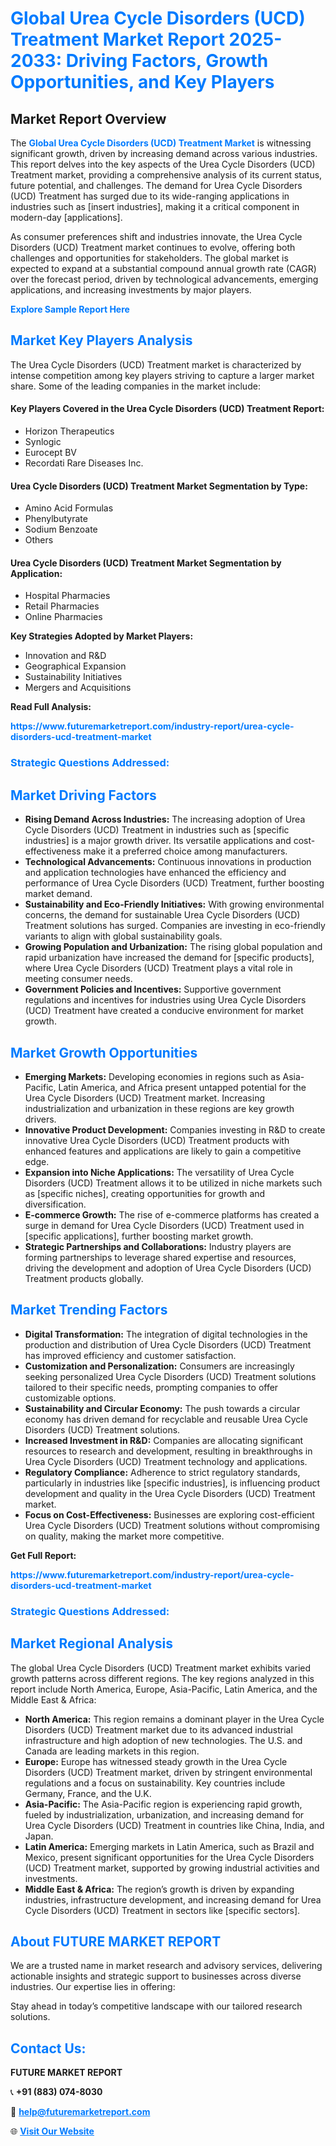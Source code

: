 <h1 style="color: #007BFF;">Global Urea Cycle Disorders (UCD) Treatment Market Report 2025-2033: Driving Factors, Growth Opportunities, and Key Players</h1>

<section id="overview">
<h2>Market Report Overview</h2>
<p>The <a href="https://www.futuremarketreport.com/industry-report/urea-cycle-disorders-ucd-treatment-market" style="color: #007BFF; text-decoration: none;"><strong>Global Urea Cycle Disorders (UCD) Treatment Market</strong></a> is witnessing significant growth, driven by increasing demand across various industries. This report delves into the key aspects of the Urea Cycle Disorders (UCD) Treatment market, providing a comprehensive analysis of its current status, future potential, and challenges. The demand for Urea Cycle Disorders (UCD) Treatment has surged due to its wide-ranging applications in industries such as [insert industries], making it a critical component in modern-day [applications].</p>
<p>As consumer preferences shift and industries innovate, the Urea Cycle Disorders (UCD) Treatment market continues to evolve, offering both challenges and opportunities for stakeholders. The global market is expected to expand at a substantial compound annual growth rate (CAGR) over the forecast period, driven by technological advancements, emerging applications, and increasing investments by major players.</p>
</section>

<section id="overview">
<p><a href="https://www.futuremarketreport.com/request-sample/reportId=78067" style="color: #007BFF; text-decoration: none;"><strong>Explore Sample Report Here</strong></a></p>
</section>

<section id="key-players">
<h2 style="color: #007BFF;">Market Key Players Analysis</h2>
<p>The Urea Cycle Disorders (UCD) Treatment market is characterized by intense competition among key players striving to capture a larger market share. Some of the leading companies in the market include:</p>
<h4>Key Players Covered in the Urea Cycle Disorders (UCD) Treatment Report:</h4>
<ul><li>Horizon Therapeutics</li><li>Synlogic</li><li>Eurocept BV</li><li>Recordati Rare Diseases Inc.</li></ul>
<h4>Urea Cycle Disorders (UCD) Treatment Market Segmentation by Type:</h4>
<ul><li>Amino Acid Formulas</li><li>Phenylbutyrate</li><li>Sodium Benzoate</li><li>Others</li></ul>

<h4>Urea Cycle Disorders (UCD) Treatment Market Segmentation by Application:</h4>
<ul><li>Hospital Pharmacies</li><li>Retail Pharmacies</li><li>Online Pharmacies</li></ul>
<p><strong>Key Strategies Adopted by Market Players:</strong></p>
<ul>
<li>Innovation and R&D</li>
<li>Geographical Expansion</li>
<li>Sustainability Initiatives</li>
<li>Mergers and Acquisitions</li>
</ul>
</section>

<section>
<p><strong>Read Full Analysis: </strong></p><a href="https://www.futuremarketreport.com/industry-report/urea-cycle-disorders-ucd-treatment-market" style="color: #007BFF; text-decoration: none;"><strong>https://www.futuremarketreport.com/industry-report/urea-cycle-disorders-ucd-treatment-market</strong></a>
<h3 style="color: #007BFF;">Strategic Questions Addressed:</h3>
</section>

<section id="driving-factors">
<h2 style="color: #007BFF;">Market Driving Factors</h2>
<ul>
<li><strong>Rising Demand Across Industries:</strong> The increasing adoption of Urea Cycle Disorders (UCD) Treatment in industries such as [specific industries] is a major growth driver. Its versatile applications and cost-effectiveness make it a preferred choice among manufacturers.</li>
<li><strong>Technological Advancements:</strong> Continuous innovations in production and application technologies have enhanced the efficiency and performance of Urea Cycle Disorders (UCD) Treatment, further boosting market demand.</li>
<li><strong>Sustainability and Eco-Friendly Initiatives:</strong> With growing environmental concerns, the demand for sustainable Urea Cycle Disorders (UCD) Treatment solutions has surged. Companies are investing in eco-friendly variants to align with global sustainability goals.</li>
<li><strong>Growing Population and Urbanization:</strong> The rising global population and rapid urbanization have increased the demand for [specific products], where Urea Cycle Disorders (UCD) Treatment plays a vital role in meeting consumer needs.</li>
<li><strong>Government Policies and Incentives:</strong> Supportive government regulations and incentives for industries using Urea Cycle Disorders (UCD) Treatment have created a conducive environment for market growth.</li>
</ul>
</section>

<section id="growth-opportunities">
<h2 style="color: #007BFF;">Market Growth Opportunities</h2>
<ul>
<li><strong>Emerging Markets:</strong> Developing economies in regions such as Asia-Pacific, Latin America, and Africa present untapped potential for the Urea Cycle Disorders (UCD) Treatment market. Increasing industrialization and urbanization in these regions are key growth drivers.</li>
<li><strong>Innovative Product Development:</strong> Companies investing in R&D to create innovative Urea Cycle Disorders (UCD) Treatment products with enhanced features and applications are likely to gain a competitive edge.</li>
<li><strong>Expansion into Niche Applications:</strong> The versatility of Urea Cycle Disorders (UCD) Treatment allows it to be utilized in niche markets such as [specific niches], creating opportunities for growth and diversification.</li>
<li><strong>E-commerce Growth:</strong> The rise of e-commerce platforms has created a surge in demand for Urea Cycle Disorders (UCD) Treatment used in [specific applications], further boosting market growth.</li>
<li><strong>Strategic Partnerships and Collaborations:</strong> Industry players are forming partnerships to leverage shared expertise and resources, driving the development and adoption of Urea Cycle Disorders (UCD) Treatment products globally.</li>
</ul>
</section>

<section id="trending-factors">
<h2 style="color: #007BFF;">Market Trending Factors</h2>
<ul>
<li><strong>Digital Transformation:</strong> The integration of digital technologies in the production and distribution of Urea Cycle Disorders (UCD) Treatment has improved efficiency and customer satisfaction.</li>
<li><strong>Customization and Personalization:</strong> Consumers are increasingly seeking personalized Urea Cycle Disorders (UCD) Treatment solutions tailored to their specific needs, prompting companies to offer customizable options.</li>
<li><strong>Sustainability and Circular Economy:</strong> The push towards a circular economy has driven demand for recyclable and reusable Urea Cycle Disorders (UCD) Treatment solutions.</li>
<li><strong>Increased Investment in R&D:</strong> Companies are allocating significant resources to research and development, resulting in breakthroughs in Urea Cycle Disorders (UCD) Treatment technology and applications.</li>
<li><strong>Regulatory Compliance:</strong> Adherence to strict regulatory standards, particularly in industries like [specific industries], is influencing product development and quality in the Urea Cycle Disorders (UCD) Treatment market.</li>
<li><strong>Focus on Cost-Effectiveness:</strong> Businesses are exploring cost-efficient Urea Cycle Disorders (UCD) Treatment solutions without compromising on quality, making the market more competitive.</li>
</ul>
</section>

<section>
<p><strong>Get Full Report: </strong></p><a href="https://www.futuremarketreport.com/industry-report/urea-cycle-disorders-ucd-treatment-market" style="color: #007BFF; text-decoration: none;"><strong>https://www.futuremarketreport.com/industry-report/urea-cycle-disorders-ucd-treatment-market</strong></a>
<h3 style="color: #007BFF;">Strategic Questions Addressed:</h3>
</section>


<section id="regional-analysis">
<h2 style="color: #007BFF;">Market Regional Analysis</h2>
<p>The global Urea Cycle Disorders (UCD) Treatment market exhibits varied growth patterns across different regions. The key regions analyzed in this report include North America, Europe, Asia-Pacific, Latin America, and the Middle East & Africa:</p>
<ul>
<li><strong>North America:</strong> This region remains a dominant player in the Urea Cycle Disorders (UCD) Treatment market due to its advanced industrial infrastructure and high adoption of new technologies. The U.S. and Canada are leading markets in this region.</li>
<li><strong>Europe:</strong> Europe has witnessed steady growth in the Urea Cycle Disorders (UCD) Treatment market, driven by stringent environmental regulations and a focus on sustainability. Key countries include Germany, France, and the U.K.</li>
<li><strong>Asia-Pacific:</strong> The Asia-Pacific region is experiencing rapid growth, fueled by industrialization, urbanization, and increasing demand for Urea Cycle Disorders (UCD) Treatment in countries like China, India, and Japan.</li>
<li><strong>Latin America:</strong> Emerging markets in Latin America, such as Brazil and Mexico, present significant opportunities for the Urea Cycle Disorders (UCD) Treatment market, supported by growing industrial activities and investments.</li>
<li><strong>Middle East & Africa:</strong> The region’s growth is driven by expanding industries, infrastructure development, and increasing demand for Urea Cycle Disorders (UCD) Treatment in sectors like [specific sectors].</li>
</ul>
</section>

<footer>
<h2 style="color: #007BFF;">About FUTURE MARKET REPORT</h2>
<p>We are a trusted name in market research and advisory services, delivering actionable insights and strategic support to businesses across diverse industries. Our expertise lies in offering:</p>

<p>Stay ahead in today’s competitive landscape with our tailored research solutions.</p>

<h2 style="color: #007BFF;">Contact Us:</h2>
<p><strong>FUTURE MARKET REPORT</strong></p>
<p>📞 <strong>+91 (883) 074-8030</strong></p>
<p>📧 <strong><a href="mailto:help@futuremarketreport.com" style="color: #007BFF;">help@futuremarketreport.com</a></strong></p>
<p>🌐 <strong><a href="https://www.futuremarketreport.com/" style="color: #007BFF;">Visit Our Website</a></strong></p>
</footer>